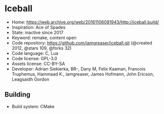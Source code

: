 # Iceball

- Home: https://web.archive.org/web/20161106081943/http://iceball.build/
- Inspiration: Ace of Spades
- State: inactive since 2017
- Keyword: remake, content open
- Code repository: https://github.com/iamgreaser/iceball.git (@created 2012, @stars 109, @forks 32)
- Code language: C, Lua
- Code license: GPL-3.0
- Assets license: CC-BY-SA
- Developer: Adrian Siekierka, BR-, Dany M, Felix Kaaman, Francois Truphemus, Hammaad K., iamgreaser, James Hofmann, John Ericson, Leagsaidh Gordon

## Building

- Build system: CMake
